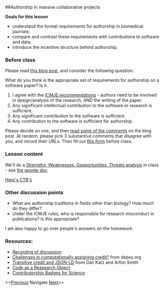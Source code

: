 ##Authorship in massive collaborative projects

**Goals for this lesson**

* understand the formal requirements for authorship in biomedical journals;
* compare and contrast these requirements with contributions to software and data;
* introduce the incentive structure behind authorship;

### Before class

Please read [this blog post](http://ivory.idyll.org/blog/2015-authorship-on-software-papers.html), and consider the following question:

What do you think is the appropriate set of requirements for authorship on a software paper? Is it:

1. I agree with the [ICMJE recommendations](http://www.icmje.org/recommendations/browse/roles-and-responsibilities/defining-the-role-of-authors-and-contributors.html) - authors need to be involved in design/analysis of the research, AND the writing of the paper.
2. Any significant intellectual contribution to the software or research is sufficient.
3. Any significant contribution to the software is sufficient.
4. Any contribution to the software is sufficient for authorship.

Please decide on one, and then [read some of the comments](http://ivory.idyll.org/blog/2015-authorship-on-software-papers.html#comment-2420769424) on the blog post. At random, please pick 3 substantive comments that disagree with you, and record their URLs. Then fill out [this form](https://docs.google.com/forms/d/1gUGaJu_1RA5HNXB_XM8joGjBSJUk61bLUxyAPgm0dhY) before class.

### Lesson content

We'll do a [Strengths, Weaknesses, Oppportunities, Threats analysis](https://en.wikipedia.org/wiki/SWOT_analysis) in class - see [the google doc](https://docs.google.com/document/d/1dOJzZg5WVKivAkwsKyEPFQI8t7eOga1RMcXs-QjTlr8).

[Here's CTB's](https://docs.google.com/document/d/1ru06mZY9DBLILrLEI_4jk5vk5ChWGi2wLwSwZa3gLsA/edit)

### Other discussion points

* What are authorship traditions in fields other than biology? How much do they differ?
* Under the ICMJE rules, who is responsible for research misconduct in publications? Is this appropriate?

I am also happy to go over people's answers on the homework.

### Resources:

* [Recording of discussion](https://www.youtube.com/watch?v=KQKyKySW3s0)
* [Challenges in computationally assigning credit?](https://github.com/Impactstory/depsy/issues/26) from depsy.org
* [Transitive credit and JSON-LD](http://openresearchsoftware.metajnl.com/articles/10.5334/jors.by/) from Dan Katz and Arfon Smith
* [Code as a Reasearch Object](https://mozillascience.org/code-as-a-research-object-a-new-project)
* [Contributorship Badges for Science](https://www.mozillascience.org/contributorship-badges-a-new-project) 

<<[Previous](https://github.com/cbahlai/OSRR_course/blob/master/12_software_in_R_functions.md)  Navigate [Next](https://github.com/cbahlai/OSRR_course/blob/master/14_software_in_R_loops.md)>>

